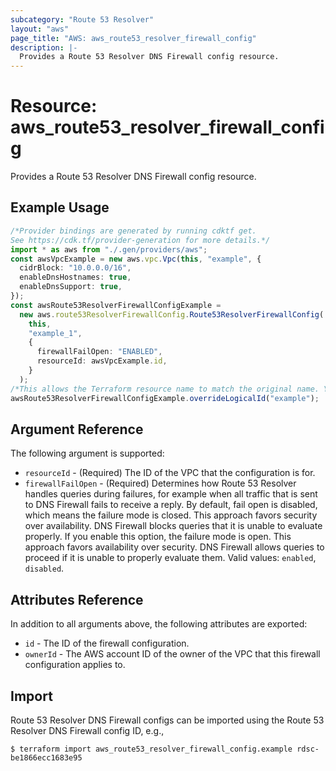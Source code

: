 ```yaml
---
subcategory: "Route 53 Resolver"
layout: "aws"
page_title: "AWS: aws_route53_resolver_firewall_config"
description: |-
  Provides a Route 53 Resolver DNS Firewall config resource.
---
```


# Resource: aws\_route53\_resolver\_firewall\_config

Provides a Route 53 Resolver DNS Firewall config resource.

## Example Usage

```typescript
/*Provider bindings are generated by running cdktf get.
See https://cdk.tf/provider-generation for more details.*/
import * as aws from "./.gen/providers/aws";
const awsVpcExample = new aws.vpc.Vpc(this, "example", {
  cidrBlock: "10.0.0.0/16",
  enableDnsHostnames: true,
  enableDnsSupport: true,
});
const awsRoute53ResolverFirewallConfigExample =
  new aws.route53ResolverFirewallConfig.Route53ResolverFirewallConfig(
    this,
    "example_1",
    {
      firewallFailOpen: "ENABLED",
      resourceId: awsVpcExample.id,
    }
  );
/*This allows the Terraform resource name to match the original name. You can remove the call if you don't need them to match.*/
awsRoute53ResolverFirewallConfigExample.overrideLogicalId("example");

```

## Argument Reference

The following argument is supported:

* `resourceId` - (Required) The ID of the VPC that the configuration is for.
* `firewallFailOpen` - (Required) Determines how Route 53 Resolver handles queries during failures, for example when all traffic that is sent to DNS Firewall fails to receive a reply. By default, fail open is disabled, which means the failure mode is closed. This approach favors security over availability. DNS Firewall blocks queries that it is unable to evaluate properly. If you enable this option, the failure mode is open. This approach favors availability over security. DNS Firewall allows queries to proceed if it is unable to properly evaluate them. Valid values: `enabled`, `disabled`.

## Attributes Reference

In addition to all arguments above, the following attributes are exported:

* `id` - The ID of the firewall configuration.
* `ownerId` - The AWS account ID of the owner of the VPC that this firewall configuration applies to.

## Import

Route 53 Resolver DNS Firewall configs can be imported using the Route 53 Resolver DNS Firewall config ID, e.g.,

```console
$ terraform import aws_route53_resolver_firewall_config.example rdsc-be1866ecc1683e95
```
